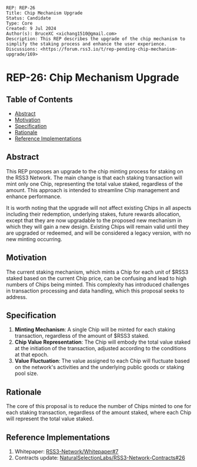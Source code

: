 ```
REP: REP-26
Title: Chip Mechanism Upgrade
Status: Candidate
Type: Core
Created: 9 Jul 2024
Author(s): BruceXC <xichang1510@gmail.com>
Description: This REP describes the upgrade of the chip mechanism to simplify the staking process and enhance the user experience.
Discussions: <https://forum.rss3.io/t/rep-pending-chip-mechanism-upgrade/169>
```

# REP-26: Chip Mechanism Upgrade

## Table of Contents

- [Abstract](#abstract)
- [Motivation](#motivation)
- [Specification](#specification)
- [Rationale](#rationale)
- [Reference Implementations](#reference-implementations)

## Abstract

This REP proposes an upgrade to the chip minting process for staking on the RSS3 Network. The main change is that each staking transaction will mint only one Chip, representing the total value staked, regardless of the amount. This approach is intended to streamline Chip management and enhance performance.

It is worth noting that the upgrade will not affect existing Chips in all aspects including their redemption, underlying stakes, future rewards allocation, except that they are now upgradable to the proposed new mechanism in which they will gain a new design. Existing Chips will remain valid until they are upgraded or redeemed, and will be considered a legacy version, with no new minting occurring.

## Motivation

The current staking mechanism, which mints a Chip for each unit of \$RSS3 staked based on the current Chip price, can be confusing and lead to high numbers of Chips being minted. This complexity has introduced challenges in transaction processing and data handling, which this proposal seeks to address.

## Specification

1. **Minting Mechanism**: A single Chip will be minted for each staking transaction, regardless of the amount of \$RSS3 staked.
2. **Chip Value Representation**: The Chip will embody the total value staked at the initiation of the transaction, adjusted according to the conditions at that epoch.
3. **Value Fluctuation**: The value assigned to each Chip will fluctuate based on the network's activities and the underlying public goods or staking pool size.

## Rationale

The core of this proposal is to reduce the number of Chips minted to one for each staking transaction, regardless of the amount staked, where each Chip will represent the total value staked.

## Reference Implementations

1. Whitepaper: [RSS3-Network/Whitepaper#7](https://github.com/RSS3-Network/Whitepaper/pull/7)
2. Contracts update: [NaturalSelectionLabs/RSS3-Network-Contracts#26](https://github.com/NaturalSelectionLabs/RSS3-Network-Contracts/pull/26)

